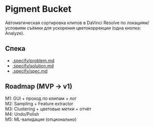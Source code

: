 # Pigment Bucket

Автоматическая сортировка клипов в DaVinci Resolve по локациям/условиям съёмки
для ускорения цветокоррекции (одна кнопка: Analyze).

## Спека
- [.specify/problem.md](./.specify/problem.md)
- [.specify/solution.md](./.specify/solution.md)
- [.specify/spec.md](./.specify/spec.md)

## Roadmap (MVP → v1)
M1: GUI + проход по клипам + лог  
M2: Sampling + Feature extractor  
M3: Clustering + цветовые метки + отчёт  
M4: Undo/Polish  
M5: ML-валидация (опционально)

